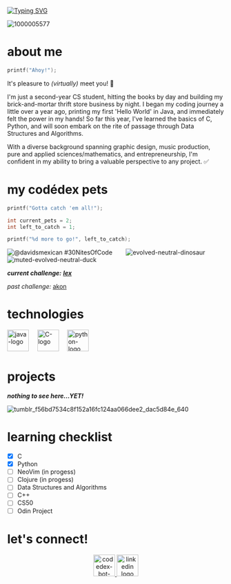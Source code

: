 [![Typing SVG](https://readme-typing-svg.demolab.com?font=Sixtyfour&size=30&duration=2000&pause=2000&color=CD7B5C&background=7A79FF00&vCenter=true&multiline=true&repeat=true&random=false&width=800&height=80&lines=hello+world!;welcome+to+my+profile+%3AD)](https://git.io/typing-svg)

![1000005577](https://github.com/davidduran123/davidduran123/assets/76709805/bac18fce-13af-479b-9e59-f6855c1cacd3)


# about me
```C
printf("Ahoy!"); 
```

It's pleasure to *(virtually)* meet you! 👋

I'm just a second-year CS student, hitting the books by day and building my brick-and-mortar thrift store business by night.
I began my coding journey a little over a year ago, printing my first 'Hello World' in Java, and immediately felt the power in my hands!
So far this year, I've learned the basics of C, Python, and will soon embark on the rite of passage through Data Structures and Algorithms.

With a diverse background spanning graphic design, music production, pure and applied sciences/mathematics, and entrepreneurship, I'm confident in my ability to bring a valuable perspective to any project. ✅
# my codédex pets

```C
printf("Gotta catch 'em all!");

int current_pets = 2;
int left_to_catch = 1;

printf("%d more to go!", left_to_catch);

```

![@davidsmexican #30NitesOfCode](https://www.codedex.io/api/petStatus?user=davidsmexican) &nbsp;&nbsp;&nbsp;&nbsp;&nbsp;&nbsp; ![evolved-neutral-dinosaur](https://github.com/davidduran123/davidduran123/assets/76709805/07ef4d74-c4b8-4d0c-986f-055660500d67) &nbsp;&nbsp;&nbsp;&nbsp;&nbsp;&nbsp;![muted-evolved-neutral-duck](https://github.com/davidduran123/davidduran123/assets/76709805/f4ebdf83-4d88-4484-9984-69b86d78b300)

***current challenge:*** ***[lex](https://www.codedex.io/@davidsmexican/30-nites-of-code)***

*past challenge:* [akon](https://www.codedex.io/@davidsmexican/30-nites-of-code?pet=season-one) 

# technologies
<img src="https://github.com/davidduran123/davidduran123/assets/76709805/fb2405a5-db8e-4124-8889-16cbad1fa070" alt="java-logo" width="50">  &nbsp;&nbsp;&nbsp;
<img src="https://github.com/davidduran123/davidduran123/assets/76709805/f739b962-8230-4434-9033-7340ac07d0ed" alt="C-logo" width="50"> &nbsp;&nbsp;&nbsp;
<img src="https://github.com/davidduran123/davidduran123/assets/76709805/2e378161-bc4a-4ed9-837f-3b3436bffac2" alt="python-logo" width="50">

# projects
***nothing to see here...YET!***

![tumblr_f56bd7534c8f152a16fc124aa066dee2_dac5d84e_640](https://github.com/davidduran123/davidduran123/assets/76709805/25e1610f-4f79-47a8-b01a-645336ecaa54)

# learning checklist
- [X] C
- [X] Python
- [ ] NeoVim (in progess)
- [ ] Clojure (in progess)
- [ ] Data Structures and Algorithms
- [ ] C++
- [ ] CS50
- [ ] Odin Project

# let's connect!
<div style="text-align:center;">
  <a href="https://www.codedex.io/@davidsmexican"> 
    <img src="https://github.com/davidduran123/davidduran123/assets/76709805/785b34dc-c099-4dfa-a885-64e746f34a97" alt="codedex-bot-logo" width="50">
  </a>
  <a href="https://www.linkedin.com/in/david-duran-9999782a2/"> 
    <img src="https://github.com/davidduran123/davidduran123/assets/76709805/78db2d58-410b-41e1-8899-8a12aae504a9" alt="linkedin logo" width="50">
  </a>
</div>


